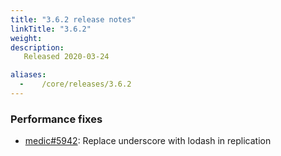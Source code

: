 ```yaml
---
title: "3.6.2 release notes"
linkTitle: "3.6.2"
weight:
description: 
   Released 2020-03-24

aliases:
  -    /core/releases/3.6.2
---
```


### Performance fixes

- [medic#5942](https://github.com/medic/cht-core/issues/5942): Replace underscore with lodash in replication
